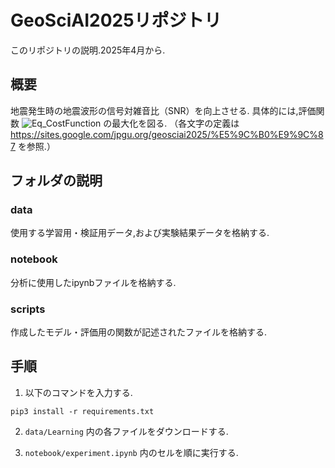 # GeoSciAI2025リポジトリ
このリポジトリの説明.2025年4月から.

## 概要
地震発生時の地震波形の信号対雑音比（SNR）を向上させる.
具体的には,評価関数
![Eq_CostFunction](https://github.com/user-attachments/assets/4d569abf-9ef1-4e23-8886-f6096b815020)
の最大化を図る.
（各文字の定義は https://sites.google.com/jpgu.org/geosciai2025/%E5%9C%B0%E9%9C%87 を参照.）

## フォルダの説明
### data
使用する学習用・検証用データ,および実験結果データを格納する.

### notebook
分析に使用したipynbファイルを格納する.

### scripts
作成したモデル・評価用の関数が記述されたファイルを格納する.

## 手順
1. 以下のコマンドを入力する.
~~~
pip3 install -r requirements.txt
~~~

2. `data/Learning` 内の各ファイルをダウンロードする.

3. `notebook/experiment.ipynb` 内のセルを順に実行する.
